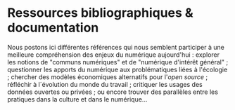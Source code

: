 
# Ressources bibliographiques & documentation

Nous postons ici différentes références qui nous semblent participer à une meilleure compréhension des enjeux du numérique aujourd'hui : explorer les notions de "communs numériques" et de "numérique d'intérêt général" ; questionner les apports du numérique aux problématiques liées à l'écologie ; chercher des modèles économiques alternatifs pour l'*open source* ; réfléchir à l´évolution du monde du travail ; critiquer les usages des données ouvertes ou privées ; ou encore trouver des parallèles entre les pratiques dans la culture et dans le numérique...
